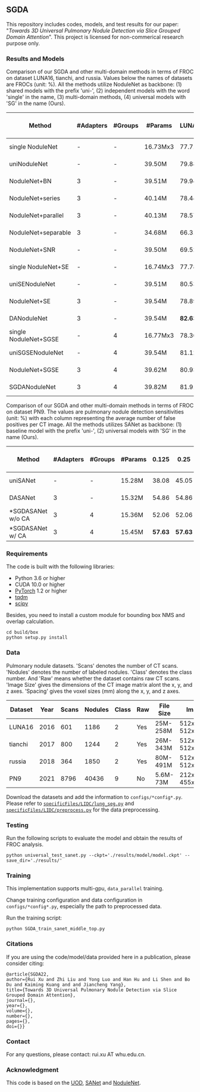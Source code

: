 ## SGDA

This repository includes codes, models, and test results for our paper: "_Towards 3D Universal Pulmonary Nodule 
Detection via Slice Grouped Domain Attention_".
This project is licensed for non-commerical research purpose only.

### Results and Models
Comparison of our SGDA and other multi-domain methods in terms of FROC on dataset LUNA16, tianchi, and russia. Values 
below the names of datasets are FROCs (unit: %). All the methods utilize NoduleNet as backbone: (1) shared models with
the prefix 'uni-', (2) independent models with the word 'single' in the name, (3) multi-domain methods, (4) universal
models with 'SG' in the name (Ours).

|Method              | #Adapters | #Groups | #Params | LUNA16 | tianchi | russia | Avg   | Pre-trained Model   |
|--------------------| --------- | ------- | ------- | ------ | ------- | ------ | ----- | ------------------- |
single NoduleNet     | -         | -       | 16.73Mx3| 77.71  | 68.23   | 37.19  | 61.04 | [model]() & [res]() |
uniNoduleNet         | -         | -       | 39.50M  | 79.88  | 68.60   | 33.35  | 60.61 | [model]() & [res]() |
NoduleNet+BN         | 3         | -       | 39.51M  | 79.94  | 68.12   | 36.52  | 61.52 | [model]() & [res]() |
NoduleNet+series     | 3         | -       | 40.14M  | 78.44  | 70.41   | 33.39  | 60.74 | [model]() & [res]() |
NoduleNet+parallel   | 3         | -       | 40.13M  | 78.57  | 70.14   | 35.61  | 61.44 | [model]() & [res]() |
NoduleNet+separable  | 3         | -       | 34.68M  | 66.31  | 62.26   | 32.96  | 53.84 | [model]() & [res]() |
NoduleNet+SNR        | -         | -       | 39.50M  | 69.52  | 66.57   | 36.76  | 57.61 | [model]() & [res]() |
single NoduleNet+SE  | -         | -       | 16.74Mx3| 77.78  | 68.86   | 38.06  | 61.56 | [model]() & [res]() |
uniSENoduleNet       | -         | -       | 39.51M  | 80.53  | 69.13   | 34.34  | 61.33 | [model]() & [res]() |
NoduleNet+SE         | 3         | -       | 39.54M  | 78.89  | 72.33   | 35.89  | 62.37 | [model]() & [res]() |
DANoduleNet          | 3         | -       | 39.54M  | **82.63** | 73.29| 38.50  | 64.80 | [model]() & [res]() |
single NoduleNet+SGSE| -         | 4       | 16.77Mx3| 78.30  | 70.36   | **39.01** |62.55|[model]() & [res]()|
uniSGSENoduleNet     | -         | 4       | 39.54M  | 81.12  | 71.00   | 38.42  | 63.51 | [model]() & [res]() |
NoduleNet+SGSE       | 3         | 4       | 39.62M  | 80.93  | 70.94   | 38.30  | 63.39 | [model]() & [res]() |
SGDANoduleNet        | 3         | 4       | 39.82M  | 81.91  | **77.13** |37.15 | **65.39**|[model]() & [res]() | 

Comparison of our SGDA and other multi-domain methods in terms of FROC on dataset PN9. The values are pulmonary nodule
detection sensitivities (unit: %) with each column representing the average number of false positives per CT image. All
the methods utilizes SANet as backbone: (1) baseline model with the prefix 'uni-', (2) universal models with 'SG' in 
the name (Ours).

|Method          | #Adapters | #Groups | #Params | 0.125  | 0.25   | 0.5    | 1.0    | 2.0    | 4.0    | 8.0    | Avg    | Pre-trained Model   |
|--------------- | --------- | ------- | ------- | ------ | ------ | ------ | ------ | ------ | ------ | ------ | ------ |-------------------- |
uniSANet         | -         | -       | 15.28M  | 38.08  | 45.05  | 54.46  | 64.50  | 75.33  | 83.86  | 89.96  | 64.46  | [model](https://drive.google.com/file/d/1oGCsekgLAsZZl8VN3QrqAgZqzMZr_kks/view) & [res]() |
DASANet          | 3         | -       | 15.32M  | 54.86  | 54.86  | 54.86  | 64.94  | 75.43  | 83.53  | 88.18  | 68.09  | [model]() & [res]() |
*SGDASANet w/o CA| 3         | 4       | 15.36M  | 52.06  | 52.06  | **58.63** | **66.33** | **77.05** | **85.13** | **90.12** | 68.77 |[model]() & [res]()|
*SGDASANet w/ CA | 3         | 4       | 15.45M  | **57.63** | **57.63** | 57.63 | 65.73 | 75.09 | 83.56 | 88.25| **69.36** |[model]() & [res]()|


### Requirements

The code is built with the following libraries:

- Python 3.6 or higher
- CUDA 10.0 or higher
- [PyTorch](https://pytorch.org/) 1.2 or higher
- [tqdm](https://github.com/tqdm/tqdm.git)
- [scipy](https://www.scipy.org/)

Besides, you need to install a custom module for bounding box NMS and overlap calculation.
```
cd build/box
python setup.py install
```

### Data

Pulmonary nodule datasets. 'Scans' denotes the number of CT scans. 'Nodules' denotes the number of 
labeled nodules. 'Class' denotes the class number. And 'Raw' means whether the dataset contains 
raw CT scans. 'Image Size' gives the dimensions of the CT image matrix alont the x, 
y, and z axes. 'Spacing' gives the voxel sizes (mm) along the x, y, and z axes.

|Dataset| Year | Scans | Nodules | Class | Raw | File Size | Image Size               | Spacing                           | Source Link          |
|------ | ---- | ----- | ------- | ----- | --- | --------- | ------------------------ | --------------------------------  |--------------------- |
LUNA16  | 2016 | 601   | 1186    | 2     | Yes | 25M-258M  | 512x512x95-512x512x733   | (0.86,0.86,2.50)-(0.64,0.64,0.50) | [link](https://luna16.grand-challenge.org/) & [split]() |
tianchi | 2017 | 800   | 1244    | 2     | Yes | 26M-343M  | 512x512x114-512x512x1034 | (0.66,0.66,2.50)-(0.69,0.69,0.30) | [link](https://tianchi.aliyun.com/competition/entrance/231601/introduction) & [split]() |
russia  | 2018 | 364   | 1850    | 2     | Yes | 80M-491M  | 512x512x313-512x512x1636 | (0.62,0.62,0.80)-(0.78,0.78,0.40) | [link](https://mosmed.ai/en/data-sets/ct_lungcancer_500/) & [split]()|
PN9     | 2021 | 8796  | 40436   | 9     | No  | 5.6M-73M  | 212x212x181-455x455x744  | (1.00,1.00,1.00)-(1.00,1.00,1.00) | [link](https://jiemei.xyz/publications/SANet) & [split](https://jiemei.xyz/publications/SANet)|

Download the datasets and add the information to `configs/*config*.py`.
Please refer to [`specificFiles/LIDC/lung_seg.py`](./specificFiles/LIDC/lung_seg.py) and [`specificFiles/LIDC/preprocess.py`](./specificFiles/LIDC/preprocess.py) for the data preprocessing.

### Testing

Run the following scripts to evaluate the model and obtain the results of FROC analysis.
```
python universal_test_sanet.py --ckpt='./results/model/model.ckpt' --save_dir='./results/'
```

### Training
This implementation supports multi-gpu, `data_parallel` training.

Change training configuration and data configuration in `configs/*config*.py`, especially the path to preprocessed data.

Run the training script:
```
python SGDA_train_sanet_middle_top.py
```

### Citations

If you are using the code/model/data provided here in a publication, please consider citing:

    @article{SGDA22,  
    author={Rui Xu and Zhi Liu and Yong Luo and Han Hu and Li Shen and Bo Du and Kaiming Kuang and and Jiancheng Yang},   
    title={Towards 3D Universal Pulmonary Nodule Detection via Slice Grouped Domain Attention},   
    journal={},    
    year={},  
    volume={},  
    number={},  
    pages={},  
    doi={}} 

### Contact

For any questions, please contact: rui.xu AT whu.edu.cn.

### Acknowledgment

This code is based on the [UOD](https://github.com/frank-xwang/towards-universal-object-detection), [SANet](https://github.com/mj129/SANet) and [NoduleNet](https://github.com/uci-cbcl/NoduleNet).
